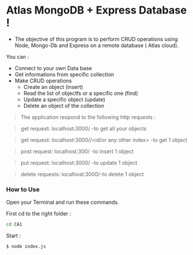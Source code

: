 # Atlas MongoDB + Express Database ! 

  - The objective of this program is to perform CRUD operations using Node, Mongo-Db and Express on a remote database ( Atlas cloud). 

You can :
  - Connect to your own Data base
  - Get informations from specific collection
  - Make CRUD operations
      - Create an object (insert)
      - Read the list of objectfs or a specific one (find)
      - Update a specific object (update)
      - Delete an object of the collection

>  The application respond to the following http requests :

> get request: localhost:3000/<your class> -to get all your objects

> get request: localhost:3000/<your class>/<id/or any other index> -to get 1 object

> post request: localhost:300/<your class> -to insert 1 object

> put request: localhost:3000/<your class> -to update 1 object

> delete requests: localhost:3000/<yourclass>-to delete 1 object

### How to Use 
Open your Terminal and run these commands.

First cd to the right folder :
```sh
cd CA1
```
Start :
```sh
$ node index.js
```

